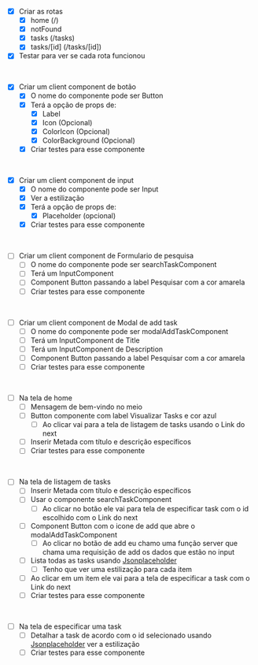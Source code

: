 - [x] Criar as rotas
    - [x] home (/)
    - [x] notFound
    - [x] tasks (/tasks)
    - [x] tasks/[id] (/tasks/[id])
- [x] Testar para ver se cada rota funcionou
<br/>

- [x] Criar um client component de botão
    - [x] O nome do componente pode ser Button
    - [x] Terá a opção de props de:
        - [x] Label 
        - [x] Icon (Opcional)
        - [x] ColorIcon (Opcional)
        - [x] ColorBackground (Opcional)
    - [x] Criar testes para esse componente
<br/>

- [x] Criar um client component de input
    - [x] O nome do componente pode ser Input
    - [x] Ver a estilização
    - [x] Terá a opção de props de:
        - [x] Placeholder (opcional)
    - [x] Criar testes para esse componente

<br/>

- [ ] Criar um client component de Formulario de pesquisa
    - [ ] O nome do componente pode ser searchTaskComponent
    - [ ] Terá um InputComponent
    - [ ] Component Button passando a label Pesquisar com a cor amarela
    - [ ] Criar testes para esse componente

<br/>

- [ ] Criar um client component de Modal de add task
    - [ ] O nome do componente pode ser modalAddTaskComponent
    - [ ] Terá um InputComponent de Title
    - [ ] Terá um InputComponent de Description
    - [ ] Component Button passando a label Pesquisar com a cor amarela
    - [ ] Criar testes para esse componente

<br/>

- [ ] Na tela de home
    - [ ] Mensagem de bem-vindo no meio
    - [ ] Button componente com label Visualizar Tasks e cor azul
        - [ ] Ao clicar vai para a tela de listagem de tasks usando o Link do next 
    - [ ] Inserir Metada com título e descrição específicos
    - [ ] Criar testes para esse componente

<br/>

- [ ] Na tela de listagem de tasks
    - [ ] Inserir Metada com título e descrição específicos
    - [ ] Usar o componente searchTaskComponent
        - [ ] Ao clicar no botão ele vai para  tela de especificar task com o id escolhido com o Link do next
    - [ ] Component Button com o icone de add que abre o modalAddTaskComponent
        - [ ] Ao clicar no botão de add eu chamo uma função server que chama uma requisição de add os dados que estão no input 
    - [ ] Lista todas as tasks usando [Jsonplaceholder](https://jsonplaceholder.typicode.com/)
        - [ ] Tenho que ver uma estilização para cada item
    - [ ] Ao clicar em um item ele vai para a tela de especificar a task com o Link do next
    - [ ] Criar testes para esse componente

<br/>

- [ ] Na tela de especificar uma task
    - [ ] Detalhar a task de acordo com o id selecionado usando [Jsonplaceholder](https://jsonplaceholder.typicode.com/) ver a estilização
    - [ ] Criar testes para esse componente
